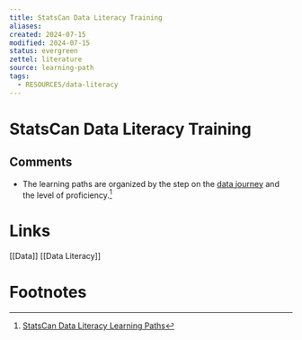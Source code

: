 ```yaml
---
title: StatsCan Data Literacy Training
aliases: 
created: 2024-07-15
modified: 2024-07-15
status: evergreen
zettel: literature
source: learning-path
tags:
  - RESOURCES/data-literacy
---
```

# StatsCan Data Literacy Training

## Comments
- The learning paths are organized by the step on the [data journey](https://www.statcan.gc.ca/en/wtc/data-literacy/journey) and the level of proficiency.[^1]
# Links
[[Data]]
[[Data Literacy]]
# Footnotes

[^1]: [StatsCan Data Literacy Learning Paths](https://www.statcan.gc.ca/en/wtc/data-literacy/catalogue/learning-path)